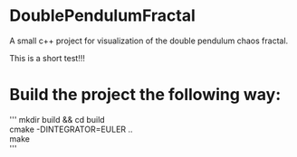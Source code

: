 # DoublePendulumFractal
A small c++ project for visualization of the double pendulum chaos fractal.

This is a short test!!!

# Build the project the following way:
'''
mkdir build && cd build</br>
cmake -DINTEGRATOR=EULER ..</br>
make</br>
'''
